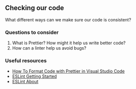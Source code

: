 ## Checking our code

What different ways can we make sure our code is consistent?

### Questions to consider

1. What is Prettier? How might it help us write better code?
1. How can a linter help us avoid bugs?

### Useful resources

- [How To Format Code with Prettier in Visual Studio Code](https://www.digitalocean.com/community/tutorials/how-to-format-code-with-prettier-in-visual-studio-code)
- [ESLint Getting Started](https://eslint.org/docs/user-guide/getting-started)
- [ESLint About](https://eslint.org/docs/about/)
